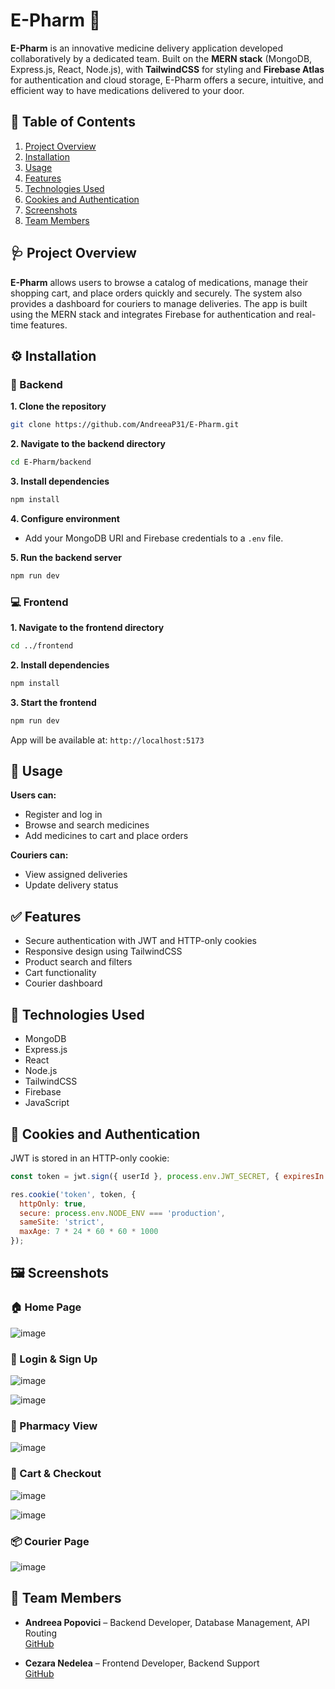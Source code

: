 # E-Pharm 💊

**E-Pharm** is an innovative medicine delivery application developed collaboratively by a dedicated team. Built on the **MERN stack** (MongoDB, Express.js, React, Node.js), with **TailwindCSS** for styling and **Firebase Atlas** for authentication and cloud storage, E-Pharm offers a secure, intuitive, and efficient way to have medications delivered to your door.

## 📑 Table of Contents
1. [Project Overview](#project-overview)
2. [Installation](#installation)
3. [Usage](#usage)
4. [Features](#features)
5. [Technologies Used](#technologies-used)
6. [Cookies and Authentication](#cookies-and-authentication)
7. [Screenshots](#screenshots)
8. [Team Members](#team-members)

## 🩺 Project Overview

**E-Pharm** allows users to browse a catalog of medications, manage their shopping cart, and place orders quickly and securely. The system also provides a dashboard for couriers to manage deliveries. The app is built using the MERN stack and integrates Firebase for authentication and real-time features.

## ⚙️ Installation

### 🔧 Backend

**1. Clone the repository**
```bash
git clone https://github.com/AndreeaP31/E-Pharm.git
```

**2. Navigate to the backend directory**
```bash
cd E-Pharm/backend
```

**3. Install dependencies**
```bash
npm install
```

**4. Configure environment**
- Add your MongoDB URI and Firebase credentials to a `.env` file.

**5. Run the backend server**
```bash
npm run dev
```

### 💻 Frontend

**1. Navigate to the frontend directory**
```bash
cd ../frontend
```

**2. Install dependencies**
```bash
npm install
```

**3. Start the frontend**
```bash
npm run dev
```

App will be available at: `http://localhost:5173`

## 🚀 Usage

**Users can:**
- Register and log in
- Browse and search medicines
- Add medicines to cart and place orders

**Couriers can:**
- View assigned deliveries
- Update delivery status

## ✅ Features

- Secure authentication with JWT and HTTP-only cookies
- Responsive design using TailwindCSS
- Product search and filters
- Cart functionality
- Courier dashboard

## 🧪 Technologies Used

- MongoDB
- Express.js
- React
- Node.js
- TailwindCSS
- Firebase
- JavaScript

## 🍪 Cookies and Authentication

JWT is stored in an HTTP-only cookie:

```js
const token = jwt.sign({ userId }, process.env.JWT_SECRET, { expiresIn: '7d' });

res.cookie('token', token, {
  httpOnly: true,
  secure: process.env.NODE_ENV === 'production',
  sameSite: 'strict',
  maxAge: 7 * 24 * 60 * 60 * 1000
});
```

## 🖼️ Screenshots

### 🏠 Home Page
![image](https://github.com/user-attachments/assets/8631e075-a8bb-41d6-94dd-4e58f8913a4c)


### 🔐 Login & Sign Up
![image](https://github.com/user-attachments/assets/80a64fb8-7dd4-4b7d-a138-42f90345a0e0)

![image](https://github.com/user-attachments/assets/0fb15ace-ba83-4c23-b573-b8b7f339f25b)


### 💊 Pharmacy View
![image](https://github.com/user-attachments/assets/5cc7d6db-3af7-4199-b040-b44a3201ec26)


### 🛒 Cart & Checkout
![image](https://github.com/user-attachments/assets/05ff36c9-316e-4b0a-8798-8a765225602b)

![image](https://github.com/user-attachments/assets/4f1beab2-2716-41ca-a9fc-57e4d05cb58b)

### 📦 Courier Page
![image](https://github.com/user-attachments/assets/1e007354-5b5a-4103-972c-74eb964d57ba)

## 👥 Team Members

- **Andreea Popovici** – Backend Developer, Database Management, API Routing  
  [GitHub](https://github.com/AndreeaP31)

- **Cezara Nedelea** – Frontend Developer, Backend Support  
  [GitHub](https://github.com/cezaraandreea)
